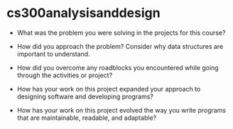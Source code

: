 # cs300analysisanddesign

- What was the problem you were solving in the projects for this course?
  
  
- How did you approach the problem? Consider why data structures are important to understand.

  
- How did you overcome any roadblocks you encountered while going through the activities or project?


- How has your work on this project expanded your approach to designing software and developing programs?


- How has your work on this project evolved the way you write programs that are maintainable, readable, and adaptable?
